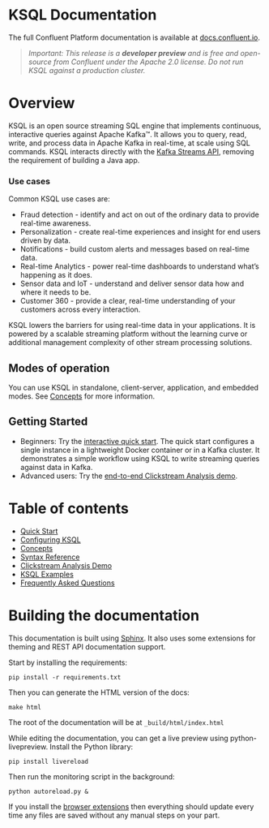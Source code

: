 # KSQL Documentation

The full Confluent Platform documentation is available at [docs.confluent.io](https://docs.confluent.io/current/ksql/docs/index.html).

> *Important: This release is a **developer preview** and is free and open-source from Confluent under the Apache 2.0 license. Do not run KSQL against a production cluster.*

# Overview
KSQL is an open source streaming SQL engine that implements continuous, interactive queries against Apache Kafka™. It allows you to query, read, write, and process data in Apache Kafka in real-time, at scale using SQL commands. KSQL interacts directly with the [Kafka Streams API](https://kafka.apache.org/documentation/streams/), removing the requirement of building a Java app.

### Use cases
Common KSQL use cases are:

- Fraud detection - identify and act on out of the ordinary data to provide real-time awareness.
- Personalization - create real-time experiences and insight for end users driven by data.
- Notifications - build custom alerts and messages based on real-time data.
- Real-time Analytics - power real-time dashboards to understand what’s happening as it does.
- Sensor data and IoT - understand and deliver sensor data how and where it needs to be.
- Customer 360 - provide a clear, real-time understanding of your customers across every interaction.

KSQL lowers the barriers for using real-time data in your applications. It is powered by a scalable streaming platform without the learning curve or additional management complexity of other stream processing solutions.

## Modes of operation

You can use KSQL in standalone, client-server, application, and embedded modes. See [Concepts](/docs/concepts.md#concepts) for more information.

## Getting Started

* Beginners: Try the [interactive quick start](quickstart/index.rst). The quick start configures a single instance in a lightweight Docker container or in a Kafka cluster. It demonstrates a simple workflow using KSQL to write streaming queries against data in Kafka.
* Advanced users: Try the [end-to-end Clickstream Analysis demo](ksql-clickstream-demo/index.rst).

# Table of contents

- [Quick Start](quickstart/index.rst)
- [Configuring KSQL](config-ksql.rst)
- [Concepts](concepts.rst)
- [Syntax Reference](syntax-reference.rst)
- [Clickstream Analysis Demo](ksql-clickstream-demo/index.rst)
- [KSQL Examples](examples.rst)
- [Frequently Asked Questions](faq.rst)

# Building the documentation

This documentation is built using [Sphinx](http://sphinx-doc.org). It also uses some extensions for theming and REST API
documentation support.

Start by installing the requirements:

    pip install -r requirements.txt

Then you can generate the HTML version of the docs:

    make html

The root of the documentation will be at `_build/html/index.html`

While editing the documentation, you can get a live preview using python-livepreview. Install the Python library:

    pip install livereload

Then run the monitoring script in the background:

    python autoreload.py &

If you install the [browser extensions](http://livereload.com/) then everything should update every time any files are
saved without any manual steps on your part.
